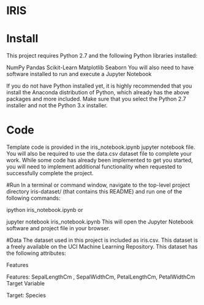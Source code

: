 # IRIS


# Install
This project requires Python 2.7 and the following Python libraries installed:

NumPy
Pandas
Scikit-Learn
Matplotlib
Seaborn
You will also need to have software installed to run and execute a Jupyter Notebook

If you do not have Python installed yet, it is highly recommended that you install the Anaconda distribution of Python, which already has the above packages and more included. Make sure that you select the Python 2.7 installer and not the Python 3.x installer.

# Code
Template code is provided in the iris_notebook.ipynb jupyter notebook file. You will also be required to use the data.csv dataset file to complete your work. While some code has already been implemented to get you started, you will need to implement additional functionality when requested to successfully complete the project.

#Run
In a terminal or command window, navigate to the top-level project directory iris-dataset/ (that contains this README) and run one of the following commands:

ipython iris_notebook.ipynb
or

jupyter notebook iris_notebook.ipynb
This will open the Jupyter Notebook software and project file in your browser.

#Data
The dataset used in this project is included as iris.csv. This dataset is a freely available on the UCI Machine Learning Repository. This dataset has the following attributes:

Features

Features: SepalLengthCm , SepalWidthCm, PetalLengthCm, PetalWidthCm
Target Variable

Target: Species

